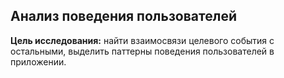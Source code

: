 ## Анализ поведения пользователей
**Цель исследования:** найти взаимосвязи целевого события с остальными, выделить паттерны поведения пользователей в приложении.
